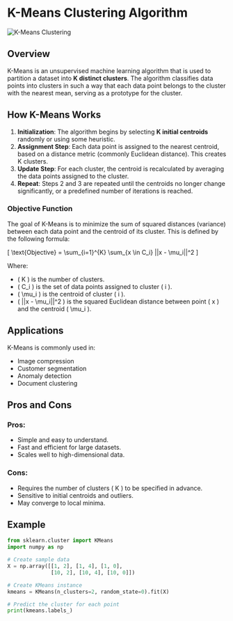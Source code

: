 # K-Means Clustering Algorithm

![K-Means Clustering](https://miro.medium.com/v2/resize:fit:1080/0*KfNpMUTtyCNQwYnp.png)

## Overview

K-Means is an unsupervised machine learning algorithm that is used to partition a dataset into **K distinct clusters**. The algorithm classifies data points into clusters in such a way that each data point belongs to the cluster with the nearest mean, serving as a prototype for the cluster.

## How K-Means Works

1. **Initialization**: The algorithm begins by selecting **K initial centroids** randomly or using some heuristic.
2. **Assignment Step**: Each data point is assigned to the nearest centroid, based on a distance metric (commonly Euclidean distance). This creates K clusters.
3. **Update Step**: For each cluster, the centroid is recalculated by averaging the data points assigned to the cluster.
4. **Repeat**: Steps 2 and 3 are repeated until the centroids no longer change significantly, or a predefined number of iterations is reached.

### Objective Function

The goal of K-Means is to minimize the sum of squared distances (variance) between each data point and the centroid of its cluster. This is defined by the following formula:

\[
\text{Objective} = \sum_{i=1}^{K} \sum_{x \in C_i} ||x - \mu_i||^2
\]

Where:
- \( K \) is the number of clusters.
- \( C_i \) is the set of data points assigned to cluster \( i \).
- \( \mu_i \) is the centroid of cluster \( i \).
- \( ||x - \mu_i||^2 \) is the squared Euclidean distance between point \( x \) and the centroid \( \mu_i \).

## Applications

K-Means is commonly used in:
- Image compression
- Customer segmentation
- Anomaly detection
- Document clustering

## Pros and Cons

### Pros:
- Simple and easy to understand.
- Fast and efficient for large datasets.
- Scales well to high-dimensional data.

### Cons:
- Requires the number of clusters \( K \) to be specified in advance.
- Sensitive to initial centroids and outliers.
- May converge to local minima.

## Example

```python
from sklearn.cluster import KMeans
import numpy as np

# Create sample data
X = np.array([[1, 2], [1, 4], [1, 0],
              [10, 2], [10, 4], [10, 0]])

# Create KMeans instance
kmeans = KMeans(n_clusters=2, random_state=0).fit(X)

# Predict the cluster for each point
print(kmeans.labels_)


